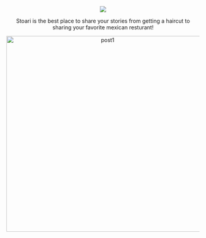 <p align="center">
 <img src="https://user-images.githubusercontent.com/103964270/165575690-c78e9844-3c9e-40c3-919c-3315a376e3f1.png">
 </p>
<p align="center">Stoari is the best place to share your stories from getting a haircut to sharing your favorite mexican resturant! </p> 
<p align="center">
<img src="https://user-images.githubusercontent.com/103964270/165571524-8d19bf10-4620-4ace-b5a9-3d2d8c3a9f3d.png" alt="post1" width="512" align="center">  
</p>
